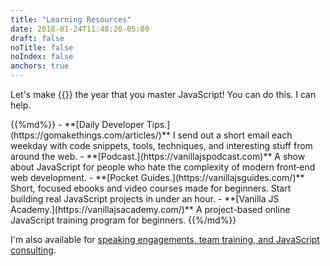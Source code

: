 ```yaml
---
title: "Learning Resources"
date: 2018-01-24T11:48:20-05:00
draft: false
noTitle: false
noIndex: false
anchors: true
---
```


Let's make {{<year>}} the year that you master&nbsp;JavaScript! You can do this. I can help.

<div class="list-spaced">
{{%md%}}
- **[Daily Developer Tips.](https://gomakethings.com/articles/)** I send out a short email each weekday with code snippets, tools, techniques, and interesting stuff from around the web.
- **[Podcast.](https://vanillajspodcast.com)** A show about JavaScript for people who hate the complexity of modern front‑end web development.
- **[Pocket Guides.](https://vanillajsguides.com/)** Short, focused ebooks and video courses made for beginners. Start building real JavaScript projects in under an hour.
- **[Vanilla JS Academy.](https://vanillajsacademy.com/)** A project-based online JavaScript training program for beginners.
{{%/md%}}
</div>

I'm also available for [speaking engagements, team training, and JavaScript consulting](https://gomakethings.com/talks/).
